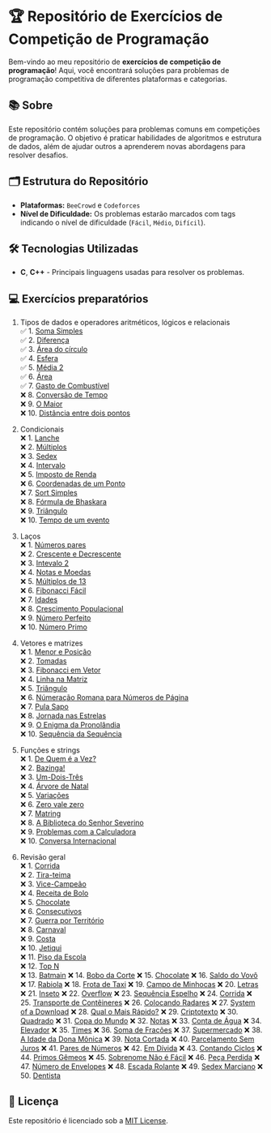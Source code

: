 # 🏆 Repositório de Exercícios de Competição de Programação

Bem-vindo ao meu repositório de **exercícios de competição de programação**! Aqui, você encontrará soluções para problemas de programação competitiva de diferentes plataformas e categorias.

## 📚 Sobre

Este repositório contém soluções para problemas comuns em competições de programação. O objetivo é praticar habilidades de algoritmos e estrutura de dados, além de ajudar outros a aprenderem novas abordagens para resolver desafios.

## 🗂 Estrutura do Repositório

- **Plataformas:** `BeeCrowd` e `Codeforces`
- **Nível de Dificuldade:** Os problemas estarão marcados com tags indicando o nível de dificuldade (`Fácil`, `Médio`, `Difícil`).

## 🛠 Tecnologias Utilizadas

* **C**, **C++** - Principais linguagens usadas para resolver os problemas.

## 💻 Exercícios preparatórios 
1. Tipos de dados e operadores aritméticos, lógicos e relacionais  
    ✅ 1. [Soma Simples](https://www.beecrowd.com.br/judge/pt/problems/view/1003)  
    ✅ 2. [Diferença](https://www.beecrowd.com.br/judge/pt/problems/view/1007)  
    ✅ 3. [Área do círculo](https://www.beecrowd.com.br/judge/pt/problems/view/1002)  
    ✅ 4. [Esfera](https://www.beecrowd.com.br/judge/pt/problems/view/1011)  
    ✅ 5. [Média 2](https://www.beecrowd.com.br/judge/pt/problems/view/1006)  
    ✅ 6. [Área](https://www.beecrowd.com.br/judge/pt/problems/view/1012)  
    ✅ 7. [Gasto de Combustível](https://www.beecrowd.com.br/judge/pt/problems/view/1017)  
    ❌ 8. [Conversão de Tempo](https://www.beecrowd.com.br/judge/pt/problems/view/1019)  
    ❌ 9. [O Maior](https://www.beecrowd.com.br/judge/pt/problems/view/1013)  
    ❌ 10. [Distância entre dois pontos](https://www.beecrowd.com.br/judge/pt/problems/view/1015)  

2. Condicionais  
    ❌ 1. [Lanche](https://www.beecrowd.com.br/judge/pt/problems/view/1038)  
    ❌ 2. [Múltiplos](https://www.beecrowd.com.br/judge/pt/problems/view/1044)  
    ❌ 3. [Sedex](https://www.beecrowd.com.br/judge/pt/problems/view/2375)  
    ❌ 4. [Intervalo](https://www.beecrowd.com.br/judge/pt/problems/view/1037)  
    ❌ 5. [Imposto de Renda](https://www.beecrowd.com.br/judge/pt/problems/view/1051)  
    ❌ 6. [Coordenadas de um Ponto](https://www.beecrowd.com.br/judge/pt/problems/view/1041)  
    ❌ 7. [Sort Simples](https://www.beecrowd.com.br/judge/pt/problems/view/1042)  
    ❌ 8. [Fórmula de Bhaskara](https://www.beecrowd.com.br/judge/pt/problems/view/1036)  
    ❌ 9. [Triângulo](https://www.beecrowd.com.br/judge/pt/problems/view/1043)  
    ❌ 10. [Tempo de um evento](https://www.beecrowd.com.br/judge/pt/problems/view/1061)  

3. Laços  
    ❌ 1. [Números pares](https://www.beecrowd.com.br/judge/pt/problems/view/1059)  
    ❌ 2. [Crescente e Decrescente](https://www.beecrowd.com.br/judge/pt/problems/view/1113)  
    ❌ 3. [Intevalo 2](https://www.beecrowd.com.br/judge/pt/problems/view/1072)  
    ❌ 4. [Notas e Moedas](https://www.beecrowd.com.br/judge/pt/problems/view/1021)  
    ❌ 5. [Múltiplos de 13](https://www.beecrowd.com.br/judge/pt/problems/view/1132)  
    ❌ 6. [Fibonacci Fácil](https://www.beecrowd.com.br/judge/pt/problems/view/1151)  
    ❌ 7. [Idades](https://www.beecrowd.com.br/judge/pt/problems/view/1154)  
    ❌ 8. [Crescimento Populacional](https://www.beecrowd.com.br/judge/pt/problems/view/1160)  
    ❌ 9. [Número Perfeito](https://www.beecrowd.com.br/judge/pt/problems/view/1164)  
    ❌ 10. [Número Primo](https://www.beecrowd.com.br/judge/pt/problems/view/1165)  

4. Vetores e matrizes  
    ❌ 1. [Menor e Posição](https://www.beecrowd.com.br/judge/pt/problems/view/1180)  
    ❌ 2. [Tomadas](https://www.beecrowd.com.br/judge/pt/problems/view/1930)  
    ❌ 3. [Fibonacci em Vetor](https://www.beecrowd.com.br/judge/pt/problems/view/1176)  
    ❌ 4. [Linha na Matriz](https://www.beecrowd.com.br/judge/pt/problems/view/1181)  
    ❌ 5. [Triângulo](https://www.beecrowd.com.br/judge/pt/problems/view/1929)  
    ❌ 6. [Númeração Romana para Números de Página](https://www.beecrowd.com.br/judge/pt/problems/view/1960)  
    ❌ 7. [Pula Sapo](https://www.beecrowd.com.br/judge/pt/problems/view/1961)  
    ❌ 8. [Jornada nas Estrelas](https://www.beecrowd.com.br/judge/pt/problems/view/1973)  
    ❌ 9. [O Enigma da Pronolândia](https://www.beecrowd.com.br/judge/pt/problems/view/1984)  
    ❌ 10. [Sequência da Sequência](https://www.beecrowd.com.br/judge/pt/problems/view/2028)  

5. Funções e strings  
    ❌ 1. [De Quem é a Vez?](https://www.beecrowd.com.br/judge/pt/problems/view/1914)  
    ❌ 2. [Bazinga!](https://www.beecrowd.com.br/judge/pt/problems/view/1828)  
    ❌ 3. [Um-Dois-Três](https://www.beecrowd.com.br/judge/pt/problems/view/1332)  
    ❌ 4. [Árvore de Natal](https://www.beecrowd.com.br/judge/pt/problems/view/1768)  
    ❌ 5. [Variações](https://www.beecrowd.com.br/judge/pt/problems/view/1632)  
    ❌ 6. [Zero vale zero](https://www.beecrowd.com.br/judge/pt/problems/view/1871)  
    ❌ 7. [Matring](https://www.beecrowd.com.br/judge/pt/problems/view/1803)  
    ❌ 8. [A Biblioteca do Senhor Severino](https://www.beecrowd.com.br/judge/pt/problems/view/2137)  
    ❌ 9. [Problemas com a Calculadora](https://www.beecrowd.com.br/judge/pt/problems/view/2694)  
    ❌ 10. [Conversa Internacional](https://www.beecrowd.com.br/judge/pt/problems/view/1581)  

6. Revisão geral  
    ❌ 1. [Corrida](https://www.beecrowd.com.br/judge/pt/problems/view/2416)  
    ❌ 2. [Tira-teima](https://www.beecrowd.com.br/judge/pt/problems/view/2424)  
    ❌ 3. [Vice-Campeão](https://www.beecrowd.com.br/judge/pt/problems/view/2408)  
    ❌ 4. [Receita de Bolo](https://www.beecrowd.com.br/judge/pt/problems/view/2423)  
    ❌ 5. [Chocolate](https://www.beecrowd.com.br/judge/pt/problems/view/2427)  
    ❌ 6. [Consecutivos](https://www.beecrowd.com.br/judge/pt/problems/view/2415)  
    ❌ 7. [Guerra por Território](https://www.beecrowd.com.br/judge/pt/problems/view/2420)  
    ❌ 8. [Carnaval](https://www.beecrowd.com.br/judge/pt/problems/view/2418)  
    ❌ 9. [Costa](https://www.beecrowd.com.br/judge/pt/problems/view/2419)  
    ❌ 10. [Jetiqui](https://www.beecrowd.com.br/judge/pt/problems/view/2587)  
    ❌ 11. [Piso da Escola](https://www.beecrowd.com.br/judge/pt/problems/view/2786)  
    ❌ 12. [Top N](https://www.beecrowd.com.br/judge/pt/problems/view/1943)  
    ❌ 13. [Batmain](https://www.beecrowd.com.br/judge/pt/problems/view/2510) 
    ❌ 14. [Bobo da Corte](https://www.beecrowd.com.br/judge/pt/problems/view/2963)
    ❌ 15. [Chocolate](https://www.beecrowd.com.br/judge/pt/problems/view/2328)
    ❌ 16. [Saldo do Vovô](https://www.beecrowd.com.br/judge/pt/problems/view/2434)
    ❌ 17. [Rabiola](https://www.beecrowd.com.br/judge/pt/problems/view/1876)
    ❌ 18. [Frota de Taxi](https://www.beecrowd.com.br/judge/pt/problems/view/2295)
    ❌ 19. [Campo de Minhocas](https://www.beecrowd.com.br/judge/pt/problems/view/2293)
    ❌ 20. [Letras](https://www.beecrowd.com.br/judge/pt/problems/view/2457)
    ❌ 21. [Inseto](https://www.beecrowd.com.br/judge/pt/problems/view/2862)
    ❌ 22. [Overflow](https://www.beecrowd.com.br/judge/pt/problems/view/2342)
    ❌ 23. [Sequência Espelho](https://www.beecrowd.com.br/judge/pt/problems/view/2157)
    ❌ 24. [Corrida](https://www.beecrowd.com.br/judge/pt/problems/view/2396)
    ❌ 25. [Transporte de Contêineres](https://www.beecrowd.com.br/judge/pt/problems/view/2395)
    ❌ 26. [Colocando Radares](https://www.beecrowd.com.br/judge/pt/problems/view/2598)
    ❌ 27. [System of a Download](https://www.beecrowd.com.br/judge/pt/problems/view/2582)
    ❌ 28. [Qual o Mais Rápido?](https://www.beecrowd.com.br/judge/pt/problems/view/2175)
    ❌ 29. [Criptotexto](https://www.beecrowd.com.br/judge/pt/problems/view/2866)
    ❌ 30. [Quadrado](https://www.beecrowd.com.br/judge/pt/problems/view/2471)
    ❌ 31. [Copa do Mundo](https://www.beecrowd.com.br/judge/pt/problems/view/2376)
    ❌ 32. [Notas](https://www.beecrowd.com.br/judge/pt/problems/view/2469)
    ❌ 33. [Conta de Água](https://www.beecrowd.com.br/judge/pt/problems/view/2369)
    ❌ 34. [Elevador](https://www.beecrowd.com.br/judge/pt/problems/view/2378)
    ❌ 35. [Times](https://www.beecrowd.com.br/judge/pt/problems/view/2370)
    ❌ 36. [Soma de Frações](https://www.beecrowd.com.br/judge/pt/problems/view/2443)
    ❌ 37. [Supermercado](https://www.beecrowd.com.br/judge/pt/problems/view/3058)
    ❌ 38. [A Idade da Dona Mônica](https://www.beecrowd.com.br/judge/pt/problems/view/3047)
    ❌ 39. [Nota Cortada](https://www.beecrowd.com.br/judge/pt/problems/view/3049)
    ❌ 40. [Parcelamento Sem Juros](https://www.beecrowd.com.br/judge/pt/problems/view/3060)
    ❌ 41. [Pares de Números](https://www.beecrowd.com.br/judge/pt/problems/view/3059)
    ❌ 42. [Em Dívida](https://www.beecrowd.com.br/judge/pt/problems/view/2044)
    ❌ 43. [Contando Ciclos](https://www.beecrowd.com.br/judge/pt/problems/view/2497)
    ❌ 44. [Primos Gêmeos](https://www.beecrowd.com.br/judge/pt/problems/view/3165)
    ❌ 45. [Sobrenome Não é Fácil](https://www.beecrowd.com.br/judge/pt/problems/view/3358)
    ❌ 46. [Peça Perdida](https://www.beecrowd.com.br/judge/pt/problems/view/2322)
    ❌ 47. [Número de Envelopes](https://www.beecrowd.com.br/judge/pt/problems/view/2341)
    ❌ 48. [Escada Rolante](https://www.beecrowd.com.br/judge/pt/problems/view/2390)
    ❌ 49. [Sedex Marciano](https://www.beecrowd.com.br/judge/pt/problems/view/2382)
    ❌ 50. [Dentista](https://www.beecrowd.com.br/judge/pt/problems/view/2387)


## 📄 Licença

Este repositório é licenciado sob a [MIT License](LICENSE).